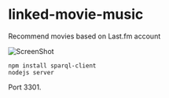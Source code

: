 linked-movie-music
==================
	
Recommend movies based on Last.fm account

![ScreenShot](http://i.imgur.com/CRBDgT9.jpg)

	npm install sparql-client
	nodejs server

Port 3301.
